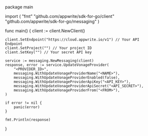 package main

import (
    "fmt"
    "github.com/appwrite/sdk-for-go/client"
    "github.com/appwrite/sdk-for-go/messaging"
)

func main() {
    client := client.NewClient()

    client.SetEndpoint("https://cloud.appwrite.io/v1") // Your API Endpoint
    client.SetProject("") // Your project ID
    client.SetKey("") // Your secret API key

    service := messaging.NewMessaging(client)
    response, error := service.UpdateVonageProvider(
        "<PROVIDER_ID>",
        messaging.WithUpdateVonageProviderName("<NAME>"),
        messaging.WithUpdateVonageProviderEnabled(false),
        messaging.WithUpdateVonageProviderApiKey("<API_KEY>"),
        messaging.WithUpdateVonageProviderApiSecret("<API_SECRET>"),
        messaging.WithUpdateVonageProviderFrom("<FROM>"),
    )

    if error != nil {
        panic(error)
    }

    fmt.Println(response)
}
